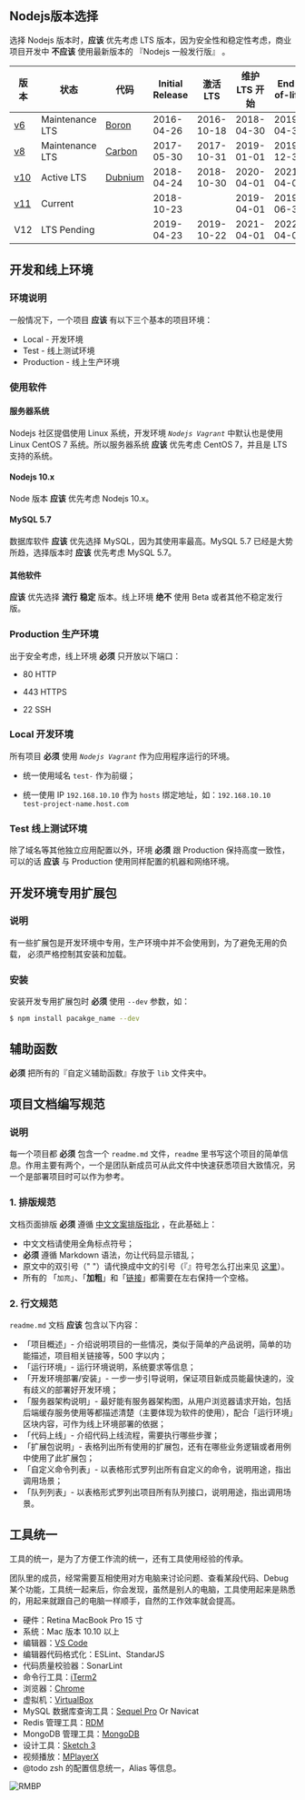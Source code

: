 ## Nodejs版本选择

选择 Nodejs 版本时，**应该** 优先考虑 LTS 版本，因为安全性和稳定性考虑，商业项目开发中 **不应该** 使用最新版本的 『Nodejs 一般发行版』 。

| **版本** | **状态** | **代码**                                                     | Initial Release | 激活 LTS | 维护LTS 开始 | End-of-life |
| -------- | -------- | -------- | -------- | -------- | -------- | -------- |
| [v6](https://nodejs.org/download/release/latest-v6.x/) | Maintenance LTS | [Boron](https://nodejs.org/download/release/latest-boron/) | 2016-04-26      | 2016-10-18 | 2018-04-30 | 2019-04-30 |
| [v8](https://nodejs.org/download/release/latest-v8.x/) | Maintenance LTS | [Carbon](https://nodejs.org/download/release/latest-carbon/) | 2017-05-30      | 2017-10-31 | 2019-01-01 | 2019-12-31 |
| [v10](https://nodejs.org/download/release/latest-v10.x/) | Active LTS      | [Dubnium](https://nodejs.org/download/release/latest-dubnium/) | 2018-04-24      | 2018-10-30 | 2020-04-01 | 2021-04-01 |
| [v11](https://nodejs.org/download/release/latest-v11.x/) | Current         |                                                              | 2018-10-23 |            | 2019-04-01 | 2019-06-30 |
| V12 | LTS Pending |                                                              | 2019-04-23      | 2019-10-22 | 2021-04-01 | 2022-04-01 |



## 开发和线上环境

### 环境说明

一般情况下，一个项目 **应该** 有以下三个基本的项目环境：

- Local - 开发环境
- Test - 线上测试环境
- Production - 线上生产环境

### 使用软件

#### 服务器系统

Nodejs 社区提倡使用 Linux 系统，开发环境 *`Nodejs Vagrant`* 中默认也是使用 Linux CentOS 7 系统。所以服务器系统 **应该** 优先考虑 CentOS 7，并且是 LTS 支持的系统。



#### Nodejs 10.x

Node 版本 **应该** 优先考虑 Nodejs 10.x。

#### MySQL 5.7

数据库软件 **应该** 优先选择 MySQL，因为其使用率最高。MySQL 5.7 已经是大势所趋，选择版本时 **应该** 优先考虑 MySQL 5.7。

#### 其他软件

**应该** 优先选择 **流行** **稳定** 版本。线上环境 **绝不** 使用 Beta 或者其他不稳定发行版。



### Production 生产环境

出于安全考虑，线上环境 **必须** 只开放以下端口：

- 80 HTTP 

- 443 HTTPS

- 22 SSH

  

### Local 开发环境

所有项目 **必须** 使用 *`Nodejs Vagrant`* 作为应用程序运行的环境。

* 统一使用域名 `test-` 作为前缀；

* 统一使用 IP `192.168.10.10` 作为 `hosts` 绑定地址，如：`192.168.10.10  test-project-name.host.com`

  

### Test 线上测试环境

除了域名等其他独立应用配置以外，环境 **必须** 跟 Production 保持高度一致性，可以的话 **应该** 与 Production 使用同样配置的机器和网络环境。


## 开发环境专用扩展包

### 说明

有一些扩展包是开发环境中专用，生产环境中并不会使用到，为了避免无用的负载， 必须严格控制其安装和加载。

### 安装

安装开发专用扩展包时 **必须** 使用 `--dev` 参数，如：

```bash
$ npm install pacakge_name --dev
```



##  **辅助函数**


**必须** 把所有的『自定义辅助函数』存放于 `lib` 文件夹中。



## 项目文档编写规范


### 说明

每一个项目都 **必须** 包含一个 `readme.md` 文件，`readme` 里书写这个项目的简单信息。作用主要有两个，一个是团队新成员可从此文件中快速获悉项目大致情况，另一个是部署项目时可以作为参考。

### 1. 排版规范

文档页面排版 **必须** 遵循 [中文文案排版指北](https://github.com/sparanoid/chinese-copywriting-guidelines) ，在此基础上：

* 中文文档请使用全角标点符号；
* **必须** 遵循 Markdown 语法，勿让代码显示错乱；
* 原文中的双引号（" "）请代换成中文的引号（『』符号怎么打出来见 [这里](http://zhihu.com/question/19755746/answer/27233392)）。
* 所有的 「`加亮`」、「**加粗**」和「[链接]()」都需要在左右保持一个空格。

### 2. 行文规范

`readme.md` 文档 **应该** 包含以下内容：

* 「项目概述」- 介绍说明项目的一些情况，类似于简单的产品说明，简单的功能描述，项目相关链接等，500 字以内；
* 「运行环境」- 运行环境说明，系统要求等信息；
* 「开发环境部署/安装」- 一步一步引导说明，保证项目新成员能最快速的，没有歧义的部署好开发环境；
* 「服务器架构说明」- 最好能有服务器架构图，从用户浏览器请求开始，包括后端缓存服务使用等都描述清楚（主要体现为软件的使用），配合「运行环境」区块内容，可作为线上环境部署的依据；
* 「代码上线」- 介绍代码上线流程，需要执行哪些步骤；
* 「扩展包说明」- 表格列出所有使用的扩展包，还有在哪些业务逻辑或者用例中使用了此扩展包；
* 「自定义命令列表」- 以表格形式罗列出所有自定义的命令，说明用途，指出调用场景；
* 「队列列表」- 以表格形式罗列出项目所有队列接口，说明用途，指出调用场景。



## 工具统一

工具的统一，是为了方便工作流的统一，还有工具使用经验的传承。

团队里的成员，经常需要互相使用对方电脑来讨论问题、查看某段代码、Debug 某个功能，工具统一起来后，你会发现，虽然是别人的电脑，工具使用起来是熟悉的，用起来就跟自己的电脑一样顺手，自然的工作效率就会提高。

* 硬件：Retina MacBook Pro 15 寸
* 系统：Mac 版本 10.10 以上
* 编辑器：[VS Code](<https://code.visualstudio.com/>)
* 编辑器代码格式化：ESLint、StandarJS
* 代码质量校验器：SonarLint
* 命令行工具：[iTerm2](https://www.iterm2.com/)
* 浏览器：[Chrome](https://www.google.com/chrome/browser/desktop/index.html)
* 虚拟机：[VirtualBox](https://www.virtualbox.org/)
* MySQL 数据库查询工具：[Sequel Pro](http://www.sequelpro.com/) Or Navicat
* Redis 管理工具：[RDM](http://redisdesktop.com/)
* MongoDB 管理工具：[MongoDB](https://robomongo.org/)
* 设计工具：[Sketch 3](https://www.sketchapp.com/)
* 视频播放：[MPlayerX](http://mplayerx.org/)
* @todo zsh 的配置信息统一，Alias 等信息。

![RMBP](https://dev-vr-static.oss-cn-shenzhen.aliyuncs.com/%E5%9B%BE%E7%89%8733.png)